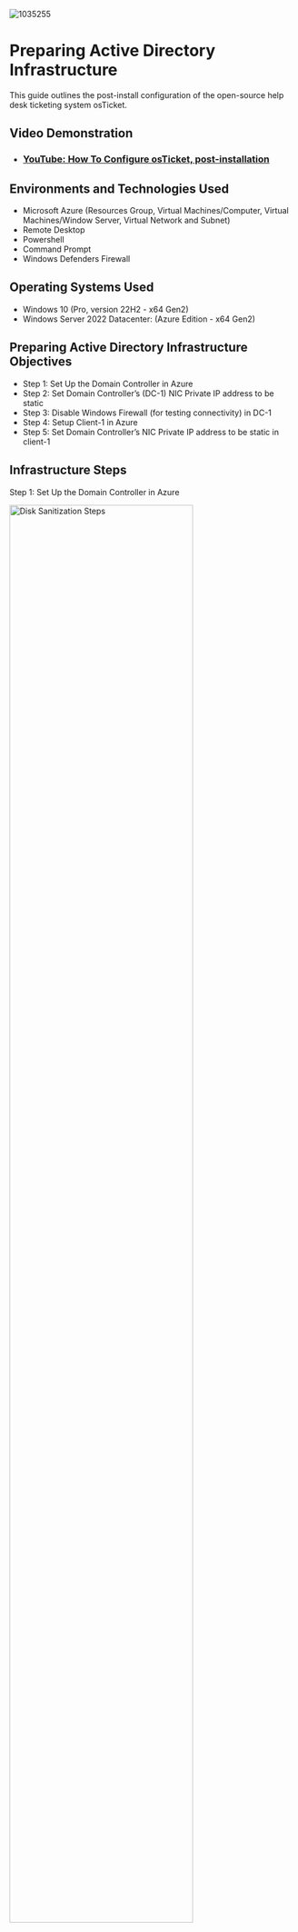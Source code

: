 ![1035255](https://github.com/user-attachments/assets/7cdae74a-7836-4365-af4e-737124531edf)

# Preparing Active Directory Infrastructure
This guide outlines the post-install configuration of the open-source help desk ticketing system osTicket.<br />


<h2>Video Demonstration</h2>

- ### [YouTube: How To Configure osTicket, post-installation](https://www.youtube.com)

<h2>Environments and Technologies Used</h2>

- Microsoft Azure (Resources Group, Virtual Machines/Computer, Virtual Machines/Window Server, Virtual Network and Subnet)
- Remote Desktop
- Powershell
- Command Prompt
- Windows Defenders Firewall

<h2>Operating Systems Used </h2>

- Windows 10 (Pro, version 22H2 - x64 Gen2)
- Windows Server 2022 Datacenter: (Azure Edition - x64 Gen2)

<h2>Preparing Active Directory Infrastructure Objectives</h2>

- Step 1: Set Up the Domain Controller in Azure
- Step 2: Set Domain Controller’s (DC-1) NIC Private IP address to be static
- Step 3: Disable Windows Firewall (for testing connectivity) in DC-1
- Step 4: Setup Client-1 in Azure
- Step 5: Set Domain Controller’s NIC Private IP address to be static in client-1

<h2>Infrastructure Steps</h2>

Step 1: Set Up the Domain Controller in Azure
<p> 
<img src="https://i.imgur.com/KPOpTem.png" height="80%" width="80%" alt="Disk Sanitization Steps"/>
</p>
<p>
Begin by logging into your Microsoft Azure account. If you don’t have one, create a new account. Once logged in, you’ll need to create a resource group, a virtual network with a subnet, and two virtual
machines—in that order. It’s strongly recommended that all resources be created in the same Azure region to ensure compafibility and performance. Start by creating a resource group named "labtest". After
naming it, click Review + Create, then Create. It’s crucial that both VMs, the virtual network, and the subnet are placed within this resource group.
</p>
<br />

<p>
<img src="https://i.imgur.com/XHeclck.png" height="80%" width="80%" alt="Disk Sanitization Steps"/>
</p>
<p>
Next, create a virtual network and subnet named "Active-Directory-VNet". After putting the name, click Review + Create.
</p>
<br />

<p>
<img src="https://i.imgur.com/AKiLBwU.png" height="80%" width="80%" alt="Disk Sanitization Steps"/>
</p>
<p>
Now, create your first virtual machine, which will serve as the domain controller. Name this VM "DC-1".
</p>
<br />

<p>
<img src="https://i.imgur.com/WdyHh3Y.png" height="80%" width="80%" alt="Disk Sanitization Steps"/>
</p>
<p>
Under the Image option, select Windows Server 2022 Datacenter: Azure Edifion – x64 Gen2, and for the Size, choose Standard_D2s_v3 (2 vCPUs, 8 GiB memory). These specificafions are essenfial for proper domain controller funcfionality. Use the following credenfials: Username: "labdemo", Password: "Vmdemo12345$".
</p>

<p>
<img src="https://i.imgur.com/a9qwNyd.png" height="80%" width="80%" alt="Disk Sanitization Steps"/>
</p>
<p>
In the Networking section, ensure the VM is connected to the Acfive-Directory-VNet. Then click Review + Create, and finally Create.
</p>


Step 2: Set Domain Controller’s (DC-1) NIC Private IP address to be static
<p>
<img src="https://i.imgur.com/1u207Y6.png" height="80%" width="80%" alt="Disk Sanitization Steps"/>
</p>
<p>
Once the DC-1 VM is deployed, configure its network interface to use a stafic private IP address. To do this, navigate to the VM in the Azure portal, click on Networking, then select the Network Interface. Under IP Configurafions, change the private IP allocafion from Dynamic to Stafic, and save the changes.
</p>
<br />


Step 3: Disable Windows Firewall (for testing connectivity) in DC-1
<p>
<img src="https://i.imgur.com/trOqniX.png" height="80%" width="80%" alt="Disk Sanitization Steps"/>
</p>
<p>
Afterward, log into the DC-1 VM using the credenfials provided. For testing connectivity, disable the Windows Firewall. Open the Run dialog (right-click the Start menu and select Run), type: "wf.msc", and press Enter. In the Windows Defender Firewall seftings, turn off the firewall for the Domain, Private, and Public profiles, then click Apply.
</p>
<br />


Step 4: Setup Client-1 in Azure
<p>
<img src="https://i.imgur.com/oZ89ukA.png" height="80%" width="80%" alt="Disk Sanitization Steps"/>
</p>
<p>
Return to the Azure portal and begin creafing your second VM that will serve as the client machine. This VM will need to be configured to use the domain controller’s private IP address as its DNS server. Name the VM :Client-1". 
</p>
<br />

<p>
<img src="https://i.imgur.com/Hd2QLkP.png" height="80%" width="80%" alt="Disk Sanitization Steps"/>
</p>
<p>
 Under the image selecfion, choose Windows 10 Pro, version 22H2 – x64 Gen2. For the size, select Standard_D2s_v3 (2 vCPUs, 8 GiB memory), which is essenfial for compafibility and performance. Use the following credenfials: Username: labdemo, Password: Vmdemo12345$.
</p>
<br />

<p>
<img src="https://i.imgur.com/xB3HwoM.png" height="80%" width="80%" alt="Disk Sanitization Steps"/>
</p>
<p>
 In the networking section, ensure that Active-Directory-VNet is selected as the virtual network. Once all seftings are configured, click Review + Create, then Create.
</p>
<br />


Step 5: Set Domain Controller’s NIC Private IP address to be static in client-1
<p>
<img src="https://i.imgur.com/Npyf2T4.png" height="80%" width="80%" alt="Disk Sanitization Steps"/>
</p>
<p>
After the VM is deployed, configure its DNS seftings to point to the domain controller (DC-1). First, go to the DC-1 VM and copy its private IP address from the Overview section. Then, navigate to Client-1, go to its Network Seftings, and click on the Network Interface. Under DNS Servers, select Custom, enter DC-1’s private IP address, and save the changes.
</p>
<br />

<p>
<img src="https://i.imgur.com/uh0cmqn.png" height="80%" width="80%" alt="Disk Sanitization Steps"/>
</p>
<p>
Restart Client-1 from the Azure portal to apply the configurafion.
</p>
<br />


<p>
<img src="https://i.imgur.com/Pns8SEG.png" height="80%" width="80%" alt="Disk Sanitization Steps"/>
</p>
<p>
After the restart, log into Client-1 using the local admin credenfials. Open PowerShell from the search bar and test connecfivity by pinging DC-1’s private IP address (e.g., ping 10.0.0.4). To confirm that the DNS seftings are correctly applied, run the command ipconfig /all in PowerShell. The output should display DC-1’s private IP address listed under DNS Servers, confirming that the client is properly configured to communicate with the domain controller.
</p>
<br />

